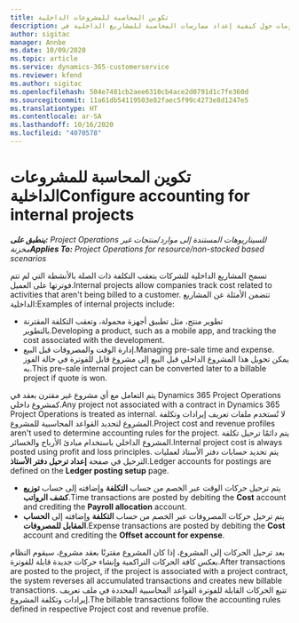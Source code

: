 ```yaml
---
title: تكوين المحاسبة للمشروعات الداخلية
description: يقدم هذا الموضوع معلومات حول كيفية إعداد ممارسات المحاسبة للمشاريع الداخلية في Project Operations.
author: sigitac
manager: Annbe
ms.date: 10/09/2020
ms.topic: article
ms.service: dynamics-365-customerservice
ms.reviewer: kfend
ms.author: sigitac
ms.openlocfilehash: 504e7481cb2aee6310cb4ace2d0791d1c7fe360d
ms.sourcegitcommit: 11a61db54119503e82faec5f99c4273e8d1247e5
ms.translationtype: HT
ms.contentlocale: ar-SA
ms.lasthandoff: 10/16/2020
ms.locfileid: "4070578"
---
```

# <a name="configure-accounting-for-internal-projects"></a><span data-ttu-id="66697-103">تكوين المحاسبة للمشروعات الداخلية</span><span class="sxs-lookup"><span data-stu-id="66697-103">Configure accounting for internal projects</span></span>

<span data-ttu-id="66697-104">_**ينطبق على:** Project Operations للسيناريوهات المستندة إلى موارد/منتجات غير مخزنة‬_</span><span class="sxs-lookup"><span data-stu-id="66697-104">_**Applies To:** Project Operations for resource/non-stocked based scenarios_</span></span>

<span data-ttu-id="66697-105">تسمح المشاريع الداخلية للشركات بتعقب التكلفة ذات الصلة بالأنشطة التي لم تتم فوترتها على العميل.</span><span class="sxs-lookup"><span data-stu-id="66697-105">Internal projects allow companies track cost related to activities that aren't being billed to a customer.</span></span> <span data-ttu-id="66697-106">تتضمن الأمثلة عن المشاريع الداخلية:</span><span class="sxs-lookup"><span data-stu-id="66697-106">Examples of internal projects include:</span></span>

- <span data-ttu-id="66697-107">تطوير منتج، مثل تطبيق أجهزة محمولة، وتعقب التكلفة المقترنة بالتطوير.</span><span class="sxs-lookup"><span data-stu-id="66697-107">Developing a product, such as a mobile app, and tracking the cost associated with the development.</span></span>
- <span data-ttu-id="66697-108">إدارة الوقت والمصروفات قبل البيع.</span><span class="sxs-lookup"><span data-stu-id="66697-108">Managing pre-sale time and expense.</span></span> <span data-ttu-id="66697-109">يمكن تحويل هذا المشروع الداخلي قبل البيع إلى مشروع قابل للفوترة في حالة الفوز به.</span><span class="sxs-lookup"><span data-stu-id="66697-109">This pre-sale internal project can be converted later to a billable project if quote is won.</span></span>

<span data-ttu-id="66697-110">يتم التعامل مع أي مشروع غير مقترن بعقد في Dynamics 365 Project Operations كمشروع داخلي.</span><span class="sxs-lookup"><span data-stu-id="66697-110">Any project not associated with a contract in Dynamics 365 Project Operations is treated as internal.</span></span> <span data-ttu-id="66697-111">لا تُستخدم ملفات تعريف إيرادات وتكلفة المشروع لتحديد القواعد المحاسبية للمشروع.</span><span class="sxs-lookup"><span data-stu-id="66697-111">Project cost and revenue profiles aren't used to determine accounting rules for the project.</span></span> <span data-ttu-id="66697-112">يتم دائمًا ترحيل تكلفة المشروع الداخلي باستخدام مبادئ الأرباح والخسائر.</span><span class="sxs-lookup"><span data-stu-id="66697-112">Internal project cost is always posted using profit and loss principles.</span></span> <span data-ttu-id="66697-113">يتم تحديد حسابات دفتر الأستاذ لعمليات الترحيل في صفحة **إعداد ترحيل دفتر الأستاذ**.</span><span class="sxs-lookup"><span data-stu-id="66697-113">Ledger accounts for postings are defined on the **Ledger posting setup** page.</span></span>

- <span data-ttu-id="66697-114">يتم ترحيل حركات الوقت عبر الخصم من حساب **التكلفة** وإضافته إلى حساب **توزيع كشف الرواتب**.</span><span class="sxs-lookup"><span data-stu-id="66697-114">Time transactions are posted by debiting the **Cost** account and crediting the **Payroll allocation** account.</span></span>
- <span data-ttu-id="66697-115">يتم ترحيل حركات المصروفات عبر الخصم من حساب **التكلفة** وإضافته إلى **الحساب المقابل للمصروفات**.</span><span class="sxs-lookup"><span data-stu-id="66697-115">Expense transactions are posted by debiting the **Cost** account and crediting the **Offset account for expense**.</span></span>

<span data-ttu-id="66697-116">بعد ترحيل الحركات إلى المشروع، إذا كان المشروع مقترنًا بعقد مشروع، سيقوم النظام بعكس كافة الحركات التراكمية وإنشاء حركات جديدة قابلة للفوترة.</span><span class="sxs-lookup"><span data-stu-id="66697-116">After transactions are posted to the project, if the project is associated with a project contract, the system reverses all accumulated transactions and creates new billable transactions.</span></span> <span data-ttu-id="66697-117">تتبع الحركات القابلة للفوترة القواعد المحاسبية المحددة في ملف تعريف إيرادات وتكلفة المشروع.</span><span class="sxs-lookup"><span data-stu-id="66697-117">The billable transactions follow the accounting rules defined in respective Project cost and revenue profile.</span></span>


